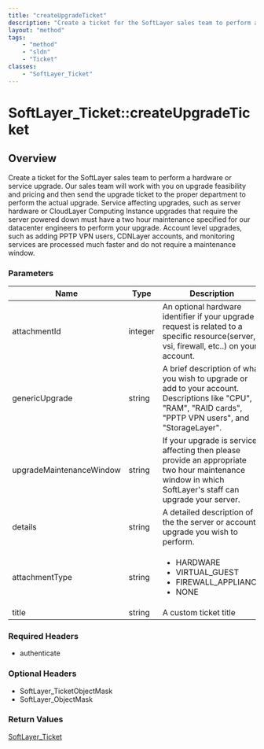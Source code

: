 ```yaml
---
title: "createUpgradeTicket"
description: "Create a ticket for the SoftLayer sales team to perform a hardware or service upgrade. Our sales team will work with you... "
layout: "method"
tags:
    - "method"
    - "sldn"
    - "Ticket"
classes:
    - "SoftLayer_Ticket"
---
```

# SoftLayer_Ticket::createUpgradeTicket
## Overview 
Create a ticket for the SoftLayer sales team to perform a hardware or service upgrade. Our sales team will work with you on upgrade feasibility and pricing and then send the upgrade ticket to the proper department to perform the actual upgrade. Service affecting upgrades, such as server hardware or CloudLayer Computing Instance upgrades that require the server powered down must have a two hour maintenance specified for our datacenter engineers to perform your upgrade. Account level upgrades, such as adding PPTP VPN users, CDNLayer accounts, and monitoring services are processed much faster and do not require a maintenance window. 

### Parameters 
|Name | Type | Description |
| --- | --- | --- |
|attachmentId| integer| An optional hardware identifier if your upgrade request is related to a specific resource(server, vsi, firewall, etc..) on your account.|
|genericUpgrade| string| A brief description of what you wish to upgrade or add to your account. Descriptions like "CPU", "RAM", "RAID cards", "PPTP VPN users", and "StorageLayer".|
|upgradeMaintenanceWindow| string| If your upgrade is service affecting then please provide an appropriate two hour maintenance window in which SoftLayer's staff can upgrade your server.|
|details| string| A detailed description of the the server or account upgrade you wish to perform.|
|attachmentType| string| <ul type="xsd:string"> <li title="HARDWARE">HARDWARE</li> <li title="VIRTUAL_GUEST">VIRTUAL_GUEST</li> <li title="FIREWALL_APPLIANCE">FIREWALL_APPLIANCE</li> <li title="NONE">NONE</li> </ul>|
|title| string| A custom ticket title|


### Required Headers
* authenticate

### Optional Headers
* SoftLayer_TicketObjectMask
* SoftLayer_ObjectMask

### Return Values
<a href='/reference/datatypes/SoftLayer_Ticket'>SoftLayer_Ticket </a>

